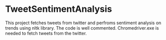 # TweetSentimentAnalysis
This project fetches tweets from twitter and perfroms sentiment analysis on trends using nltk library. The code is well commented. Chromedriver.exe is needed to fetch tweets from the twitter.

